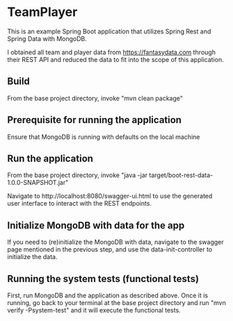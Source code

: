# TeamPlayer
This is an example Spring Boot application that utilizes Spring Rest and Spring Data with MongoDB.

I obtained all team and player data from https://fantasydata.com through their REST API and reduced the data
to fit into the scope of this application.

## Build
From the base project directory, invoke "mvn clean package"

## Prerequisite for running the application
Ensure that MongoDB is running with defaults on the local machine

## Run the application
From the base project directory, invoke "java -jar target/boot-rest-data-1.0.0-SNAPSHOT.jar"

Navigate to http://localhost:8080/swagger-ui.html to use the generated user interface to interact with the REST
endpoints.

## Initialize MongoDB with data for the app
If you need to (re)initialize the MongoDB with data, navigate to the swagger page mentioned in the previous step, and
use the data-init-controller to initialize the data.

## Running the system tests (functional tests)
First, run MongoDB and the application as described above.  Once it is running, go back to your terminal at the base
project directory and run "mvn verify -Psystem-test" and it will execute the functional tests.
